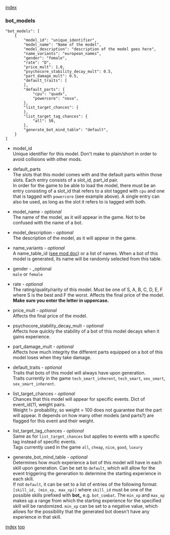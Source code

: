 [index](../README.md#index)
### bot_models
```
"bot_models": [
    {
        "model_id": "unique_identifier",
        "model_name": "Name of the model",
        "model_description": "description of the model goes here",
        "name_variants": "european_names",
        "gender": "female",
        "rate": "D",
        "price_mult": 1.0,
        "psychocore_stability_decay_mult": 0.5,
        "part_damage_mult": 0.5,
        "default_traits": [
        ],
        "default_parts": {
            "cpu": "quadx",
            "powercore": "nova",
        },
        "list_target_chances": {
        },
        "list_target_tag_chances": {
            "all": 50,
        },
        "generate_bot_mind_table": "default",
    }
]
```
- model_id\
Unique identifier for this model. Don't make to plain/short in order to avoid collisions with other mods.

- default_parts\
The slots that this model comes with and the default parts within those slots. 
Each entry consists of a slot_id, part_id pair.\
In order for the game to be able to load the model, there must be an entry consisting of a slot_id that refers to a slot tagged with `cpu` and one that is tagged with `powercore` (see example above). A single entry can also be used, as long as the slot it refers to is tagged with both.

- model_name - _optional_\
The name of the model, as it will appear in the game. Not to be confused with the name of a bot.

- model_description - _optional_\
The description of the model, as it will appear in the game.

- name_variants - _optional_\
A name_table_id ([see mod doc](mod.md)) or a list of names. When a bot of this model is generated, its name will be randomly selected from this table.

- gender - _optional\
`male` or `female`

- rate - _optional_\
The rating/quality/rarity of this model. Must be one of S, A, B, C, D, E, F where S is the best and F the worst. Affects the final price of the model.\
__Make sure you enter the letter in uppercase.__

- price_mult - _optional_\
Affects the final price of the model.

- psychocore_stability_decay_mult - _optional_\
Affects how quickly the stability of a bot of this model decays when it gains experience.

- part_damage_mult - _optional_\
Affects how much integrity the different parts equipped on a bot of this model loses when they take damage.

- default_traits - _optional_\
Traits that bots of this model will always have upon generation.\
Traits currently in the game `tech_smart_inherent`, `tech_smart`, `sex_smart`, `sex_smart_inherent`.

 - list_target_chances - _optional_\
 Chances that this model will appear for specific events. Dict of event_id(?), weight pairs.\
 Weight != probability, so weight = 100 does not guarantee that the part will appear. It depends on how many other models (and parts?) are flagged for this event and their weight.

- list_target_tag_chances - _optional_\
Same as for `list_target_chances` but applies to events with a specific tag instead of specific events.\
Tags currently used in the game `all`, `cheap`, `nice`, `good`, `luxury`

- generate_bot_mind_table - _optional_\
Determines how much experience a bot of this model will have in each skill upon generation. Can be set to `default`, which will allow for the event triggering the generation to determine the starting experience in each skill.\
If not `default`, it can be set to a list of entries of the following format: `[skill_id, (min_xp, max_xp)]` where `skill_id` must be one of the possible skills prefixed with **bot_** e.g. `bot_combat`. The `min_xp` and `max_xp` makes up a range from which the starting experience for the specified skill will be randomized. `min_xp` can be set to a negative value, which allows for the possibility that the generated bot doesn't have any experience in that skill.

[index](../README.md#index) [top](#bot_models)
